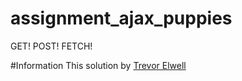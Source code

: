 assignment_ajax_puppies
=======================

GET! POST! FETCH!

#Information
This solution by [Trevor Elwell](http://trevorelwell.me)